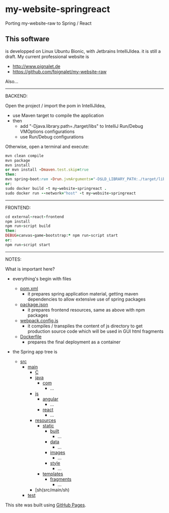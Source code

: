 # my-website-springreact
Porting my-website-raw to Spring / React

## This software 
is developped on Linux Ubuntu Bionic, with Jetbrains IntelliJIdea.
it is still a draft. 
My current professional website is 
- http://www.pignalet.de
- https://github.com/fpignalet/my-website-raw

Also...

------------------------------------------------------------------
BACKEND:

Open the project / import the pom in IntelliJIdea, 
- use Maven target to compile the application
- then 
    - add "-Djava.library.path=./target/libs" to IntelliJ Run/Debug VMOptions configurations
    - use Run/Debug configurations

Otherwise, open a terminal and execute:
```ruby
mvn clean compile
mvn package
mvn install
or mvn install -Dmaven.test.skip=true
then:
mvn spring-boot:run -Drun.jvmArguments="-D$LD_LIBRARY_PATH:./target/libs"
or:
sudo docker build -t my-website-springreact .
sudo docker run --network="host" -t my-website-springreact
```

------------------------------------------------------------------
FRONTEND:
```ruby
cd external-react-frontend
npm install
npm run-script build
then:
DEBUG=canvas-game-bootstrap:* npm run-script start
or:
npm run-script start
```

------------------------------------------------------------------
NOTES:

What is important here?
- everything's begin with files
    - [pom.xml](pom.xml)
        - it prepares spring application material, getting maven dependencies to allow extensive use of spring packages
    - [package.json](package.json)
        - it prepares frontend resources, same as above with npm packages
    - [webpack.config.js](webpack.config.js)
        - it compiles / transpiles the content of js directory to get production source code which will be used in GUI html fragments
    - [Dockerfile](Dockerfile)
        - prepares the final deployment as a container
    
- the Spring app tree is
    - [src](src)
        - [main](src/main)
            - [C](src/main/c)
            - [java](src/main/java)
                - [com](src/main/java/com)
                    - ...
            - [js](src/main/js)
                - [angular](src/main/js/angular)
                    - ...
                - [react](src/main/js/react)
                    - ...
            - [resources](src/main/resources)
                - [static](src/main/resources/static)
                    - [built](src/main/resources/static/built)
                        - ...
                    - [data](src/main/resources/static/data)
                        - ...
                    - [images](src/main/resources/static/images)
                        - ...
                    - [style](src/main/resources/static/style)
                        - ...
                - [templates](src/main/resources/templates)
                    - [fragments](src/main/resources/templates/fragments)
                        - ...
            - [sh(src/main/sh)
        - [test](test)

This site was built using [GitHub Pages](https://pages.github.com/).
